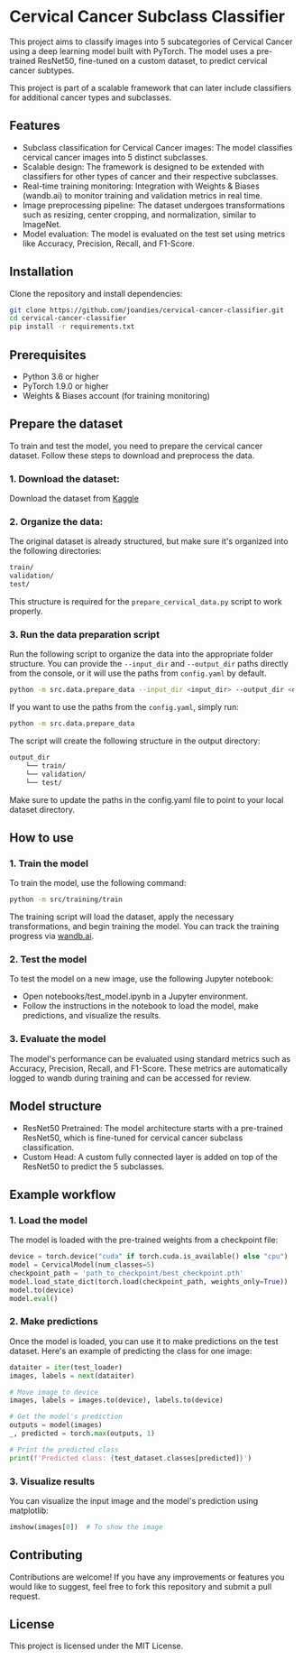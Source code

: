 # Cervical Cancer Subclass Classifier
This project aims to classify images into 5 subcategories of Cervical Cancer using a deep learning model built with PyTorch. The model uses a pre-trained ResNet50, fine-tuned on a custom dataset, to predict cervical cancer subtypes.

This project is part of a scalable framework that can later include classifiers for additional cancer types and subclasses.

## Features
- Subclass classification for Cervical Cancer images: The model classifies cervical cancer images into 5 distinct subclasses.
- Scalable design: The framework is designed to be extended with classifiers for other types of cancer and their respective subclasses.
- Real-time training monitoring: Integration with Weights & Biases (wandb.ai) to monitor training and validation metrics in real time.
- Image preprocessing pipeline: The dataset undergoes transformations such as resizing, center cropping, and normalization, similar to ImageNet.
- Model evaluation: The model is evaluated on the test set using metrics like Accuracy, Precision, Recall, and F1-Score.

## Installation
Clone the repository and install dependencies:
```bash
git clone https://github.com/joandies/cervical-cancer-classifier.git
cd cervical-cancer-classifier
pip install -r requirements.txt
```
## Prerequisites
- Python 3.6 or higher
- PyTorch 1.9.0 or higher
- Weights & Biases account (for training monitoring)

## Prepare the dataset
To train and test the model, you need to prepare the cervical cancer dataset. Follow these steps to download and preprocess the data.
### 1. Download the dataset:
Download the dataset from [Kaggle](https://www.kaggle.com/datasets/obulisainaren/multi-cancer/data)
### 2. Organize the data:
The original dataset is already structured, but make sure it's organized into the following directories:
```bash
train/
validation/
test/
```
This structure is required for the ```prepare_cervical_data.py``` script to work properly.
### 3. Run the data preparation script
Run the following script to organize the data into the appropriate folder structure. You can provide the `--input_dir` and `--output_dir` paths directly from the console, or it will use the paths from `config.yaml` by default.
```bash
python -m src.data.prepare_data --input_dir <input_dir> --output_dir <output_dir>
```
If you want to use the paths from the `config.yaml`, simply run:
```bash
python -m src.data.prepare_data
```
The script will create the following structure in the output directory:
```bash
output_dir
    └── train/
    └── validation/
    └── test/
```
Make sure to update the paths in the config.yaml file to point to your local dataset directory.

## How to use
### 1. Train the model
To train the model, use the following command:
```bash
python -m src/training/train
```
The training script will load the dataset, apply the necessary transformations, and begin training the model. You can track the training progress via [wandb.ai](wandb.ai).
### 2. Test the model
To test the model on a new image, use the following Jupyter notebook:
- Open notebooks/test_model.ipynb in a Jupyter environment.
- Follow the instructions in the notebook to load the model, make predictions, and visualize the results.
### 3. Evaluate the model
The model's performance can be evaluated using standard metrics such as Accuracy, Precision, Recall, and F1-Score. These metrics are automatically logged to wandb during training and can be accessed for review.

## Model structure
- ResNet50 Pretrained: The model architecture starts with a pre-trained ResNet50, which is fine-tuned for cervical cancer subclass classification.
- Custom Head: A custom fully connected layer is added on top of the ResNet50 to predict the 5 subclasses.

## Example workflow
### 1. Load the model
The model is loaded with the pre-trained weights from a checkpoint file:
```python
device = torch.device("cuda" if torch.cuda.is_available() else "cpu")
model = CervicalModel(num_classes=5)
checkpoint_path = 'path_to_checkpoint/best_checkpoint.pth'
model.load_state_dict(torch.load(checkpoint_path, weights_only=True))
model.to(device)
model.eval()
```
### 2. Make predictions
Once the model is loaded, you can use it to make predictions on the test dataset. Here's an example of predicting the class for one image:
```python
dataiter = iter(test_loader)
images, labels = next(dataiter)

# Move image to device
images, labels = images.to(device), labels.to(device)

# Get the model's prediction
outputs = model(images)
_, predicted = torch.max(outputs, 1)

# Print the predicted class
print(f'Predicted class: {test_dataset.classes[predicted]}')
```
### 3. Visualize results
You can visualize the input image and the model's prediction using matplotlib:
```python
imshow(images[0])  # To show the image
```
## Contributing
Contributions are welcome! If you have any improvements or features you would like to suggest, feel free to fork this repository and submit a pull request.

## License
This project is licensed under the MIT License.